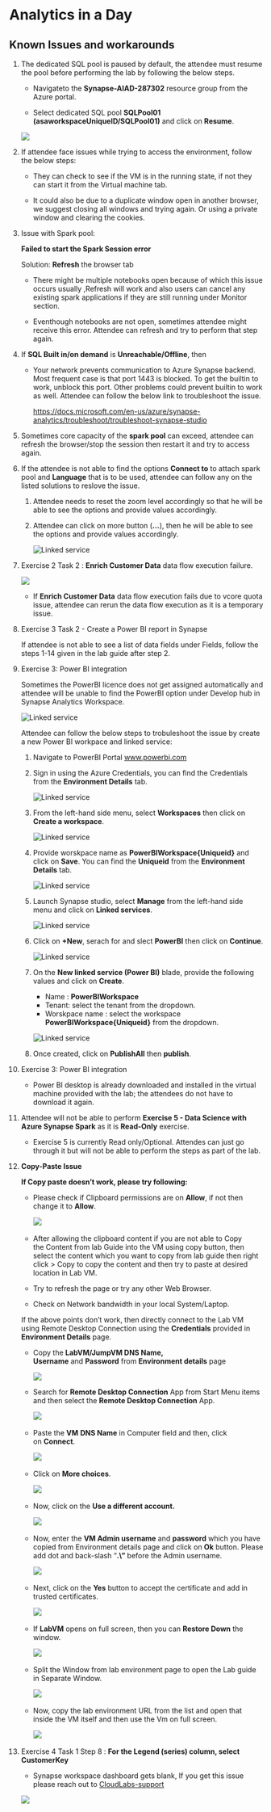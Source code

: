# Analytics in a Day

## Known Issues and workarounds 

1. The dedicated SQL pool is paused by default, the attendee must resume the pool before performing the lab by following the below steps.

    - Navigateto the **Synapse-AIAD-287302** resource group from the Azure portal.
    
    - Select dedicated SQL pool **SQLPool01 (asaworkspaceUniqueID/SQLPool01)** and click on **Resume**. 
    
    ![](https://github.com/CloudLabsAI-Azure/Know-Before-You-Go/blob/main/Labs/images/sparkpool.png?raw=true)

1. If attendee face issues while trying to access the environment, follow the below steps:

    - They can check to see if the VM is in the running state, if not they can start it from the Virtual machine tab. 
  
    - It could also be due to a duplicate window open in another browser, we suggest closing all windows and trying again. Or using a private window and clearing the cookies.  

1. Issue with Spark pool:

	**Failed to start the Spark Session error**
	
	Solution: **Refresh** the browser tab
	
      - There might be multiple notebooks open because of which this issue occurs usually ,Refresh will work and also users can cancel any existing spark applications if they are still running under Monitor section.
      
      - Eventhough notebooks are not open, sometimes attendee might receive this error. Attendee can refresh and try to perform that step again.
      
1. If **SQL Built in/on demand** is **Unreachable/Offline**, then

     - Your network prevents communication to Azure Synapse backend. Most frequent case is that port 1443 is blocked. To get the builtin to work, unblock this port. Other problems could prevent builtin to work as well. Attendee can follow the below link to troubleshoot the issue.
     
        https://docs.microsoft.com/en-us/azure/synapse-analytics/troubleshoot/troubleshoot-synapse-studio

1. Sometimes core capacity of the **spark pool** can exceed, attendee can refresh the browser/stop the session then restart it and try to access again. 

1. If the attendee is not able to find the options **Connect to** to attach spark pool and **Language** that is to be used, attendee can follow any on the listed solutions to reslove the issue.

      1. Attendee needs to reset the zoom level accordingly so that he will be able to see the options and provide values accordingly.
      1. Attendee can click on more button (**...**), then he will be able to see the options and provide values accordingly.
      
           ![Linked service](https://github.com/CloudLabsAI-Azure/Know-Before-You-Go/blob/main/Labs/images/AIAD-integratedenv.png?raw=true "Linked service")

      
1. Exercise 2 Task 2 : **Enrich Customer Data** data flow execution failure.

    ![](https://github.com/CloudLabsAI-Azure/Know-Before-You-Go/blob/main/Labs/images/AIAD-coreissue.png?raw=true)

    - If **Enrich Customer Data** data flow execution fails due to vcore quota issue, attendee can rerun the data flow execution as it is a temporary issue.
    
1. Exercise 3 Task 2 - Create a Power BI report in Synapse  

   If attendee is not able to see a list of data fields under Fields, follow the steps 1-14 given in the lab guide after step 2.

1. Exercise 3: Power BI integration 

     Sometimes the PowerBI licence does not get assigned automatically and attendee will be unable to find the PowerBI option under Develop hub in Synapse Analytics Workspace.
     
      ![Linked service](https://github.com/CloudLabsAI-Azure/Know-Before-You-Go/blob/main/Labs/images/AIAD-powerbi-7.png?raw=true "Linked service")
     
     Attendee can follow the below steps to trobuleshoot the issue by create a new Power BI workpace and linked service:
     
     1. Navigate to PowerBI Portal  www.powerbi.com 
     
     2. Sign in using the Azure Credentials, you can find the Credentials from the **Environment Details** tab.
     
          ![Linked service](https://github.com/CloudLabsAI-Azure/Know-Before-You-Go/blob/main/Labs/images/AIAD-powerbi-1.png?raw=true "Linked service")
              
     3. From the left-hand side menu, select **Workspaces** then click on **Create a workspace**.
     
         ![Linked service](https://github.com/CloudLabsAI-Azure/Know-Before-You-Go/blob/main/Labs/images/AIAD-powerbi-2.png?raw=true "Linked service")
     
     4. Provide worskpace name as **PowerBIWorkspace{Uniqueid}** and click on **Save**. You can find the **Uniqueid** from the **Environment Details** tab.
     
         ![Linked service](https://github.com/CloudLabsAI-Azure/Know-Before-You-Go/blob/main/Labs/images/AIAD-powerbi-3.png?raw=true "Linked service")
         
     5. Launch Synapse studio, select **Manage** from the left-hand side menu and click on **Linked services**.
     
         ![Linked service](https://github.com/CloudLabsAI-Azure/Know-Before-You-Go/blob/main/Labs/images/AIAD-powerbi-4.png?raw=true "Linked service")
              
     6. Click on **+New**, serach for and slect **PowerBI** then click on **Continue**.
     
         ![Linked service](https://github.com/CloudLabsAI-Azure/Know-Before-You-Go/blob/main/Labs/images/AIAD-powerbi-5.png?raw=true "Linked service")
              
     7. On the **New linked service (Power BI)** blade, provide the following values and click on **Create**.
     
           - Name : **PowerBIWorkspace**
           - Tenant: select the tenant from the dropdown.
           - Worskpace name : select the workspace **PowerBIWorkspace{Uniqueid}** from the dropdown.

         ![Linked service](https://github.com/CloudLabsAI-Azure/Know-Before-You-Go/blob/main/Labs/images/AIAD-powerbi-6.png?raw=true "Linked service")
	 
     8. Once created, click on **PublishAll** then **publish**.
         
1. Exercise 3: Power BI integration 

    - Power BI desktop is already downloaded and installed in the virtual machine provided with the lab; the attendees do not have to download it again.

1. Attendee will not be able to perform **Exercise 5 - Data Science with Azure Synapse Spark** as it is **Read-Only** exercise.

      - Exercise 5 is currently Read only/Optional. Attendes can just go through it but will not be able to perform the steps as part of the lab.

1. **Copy-Paste Issue**

    **If Copy paste doesn’t work, please try following:** 

      - Please check if Clipboard permissions are on **Allow**, if not then change it to **Allow**. 

        ![](https://github.com/CloudLabsAI-Azure/Know-Before-You-Go/blob/main/Labs/images/copypasteissue-1.png?raw=true) 

      - After allowing the clipboard content if you are not able to Copy the Content from lab Guide into the VM using copy button, then select the content which you want to copy from lab guide then right click > Copy to copy the content and then try to paste at desired location in Lab VM. 
      
      - Try to refresh the page or try any other Web Browser. 
      
      - Check on Network bandwidth in your local System/Laptop. 

     If the above points don’t work, then directly connect to the Lab VM using Remote Desktop Connection using the **Credentials** provided in **Environment Details** page.  

      - Copy the **LabVM/JumpVM DNS Name, Username** and **Password** from **Environment details** page 

        ![](https://github.com/CloudLabsAI-Azure/Know-Before-You-Go/blob/main/Labs/images/copypasteissue-2.png?raw=true) 

      - Search for **Remote Desktop Connection** App from Start Menu items and then select the **Remote Desktop Connection** App. 

        ![](https://github.com/CloudLabsAI-Azure/Know-Before-You-Go/blob/main/Labs/images/copypasteissue-3.png?raw=true) 

      - Paste the **VM** **DNS Name** in Computer field and then, click on **Connect**. 

        ![](https://github.com/CloudLabsAI-Azure/Know-Before-You-Go/blob/main/Labs/images/copypasteissue-4.png?raw=true) 

      - Click on **More choices**. 

        ![](https://github.com/CloudLabsAI-Azure/Know-Before-You-Go/blob/main/Labs/images/copypasteissue-5.png?raw=true) 

      - Now, click on the **Use a different account.** 

        ![](https://github.com/CloudLabsAI-Azure/Know-Before-You-Go/blob/main/Labs/images/copypasteissue-6.png?raw=true) 

      - Now, enter the **VM Admin username** and **password** which you have copied from Environment details page and click on **Ok** button. Please add dot and back-slash “**.\”** before the Admin username. 

         ![](https://github.com/CloudLabsAI-Azure/Know-Before-You-Go/blob/main/Labs/images/copypasteissue-7.png?raw=true) 

      - Next, click on the **Yes** button to accept the certificate and add in trusted certificates. 

        ![](https://github.com/CloudLabsAI-Azure/Know-Before-You-Go/blob/main/Labs/images/copypasteissue-8.png?raw=true) 

      - If **LabVM** opens on full screen, then you can **Restore Down** the window. 

        ![](https://github.com/CloudLabsAI-Azure/Know-Before-You-Go/blob/main/Labs/images/copypasteissue-9.png?raw=true) 

      - Split the Window from lab environment page to open the Lab guide in Separate Window. 

          ![](https://github.com/CloudLabsAI-Azure/Know-Before-You-Go/blob/main/Labs/images/copypasteissue-10.png?raw=true) 

      - Now, copy the lab environment URL from the list and open that inside the VM itself and then use the Vm on full screen. 

          ![](https://github.com/CloudLabsAI-Azure/Know-Before-You-Go/blob/main/Labs/images/copypasteissue-11.png?raw=true) 

1. Exercise 4  Task 1  Step 8 : **For the Legend (series) column, select CustomerKey**

      - Synapse workspace dashboard gets blank, If you get this issue please reach out to [CloudLabs-support](cloudlabs-support@spektrasystems.com)

	![](https://github.com/CloudLabsAI-Azure/Know-Before-You-Go/blob/main/Labs/images/AIAD-Environment9.png)
